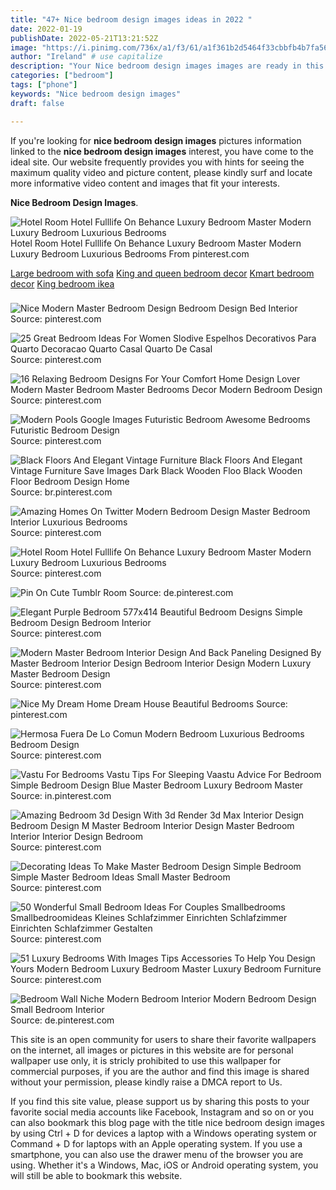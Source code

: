 ```yaml
---
title: "47+ Nice bedroom design images ideas in 2022 "
date: 2022-01-19
publishDate: 2022-05-21T13:21:52Z
image: "https://i.pinimg.com/736x/a1/f3/61/a1f361b2d5464f33cbbfb4b7fa56fdd6--wall-niches-vinyl-wall-decals.jpg"
author: "Ireland" # use capitalize
description: "Your Nice bedroom design images images are ready in this website. Nice bedroom design images are a topic that is being searched for and liked by netizens now. You can Find and Download the Nice bedroom design images files here. Find and Download all royalty-free vectors."
categories: ["bedroom"]
tags: ["phone"]
keywords: "Nice bedroom design images"
draft: false

---
```


If you're looking for **nice bedroom design images** pictures information linked to the **nice bedroom design images** interest, you have come to the ideal  site.  Our website frequently  provides you with  hints  for seeing  the maximum  quality video and picture  content, please kindly surf and locate more informative video content and images  that fit your interests.

**Nice Bedroom Design Images**. 

![Hotel Room Hotel Fulllife On Behance Luxury Bedroom Master Modern Luxury Bedroom Luxurious Bedrooms](https://i.pinimg.com/originals/0f/91/d7/0f91d7eed02917e5f1cec18c083d0153.jpg "Hotel Room Hotel Fulllife On Behance Luxury Bedroom Master Modern Luxury Bedroom Luxurious Bedrooms")
Hotel Room Hotel Fulllife On Behance Luxury Bedroom Master Modern Luxury Bedroom Luxurious Bedrooms From pinterest.com

[Large bedroom with sofa](/large-bedroom-with-sofa/)
[King and queen bedroom decor](/king-and-queen-bedroom-decor/)
[Kmart bedroom decor](/kmart-bedroom-decor/)
[King bedroom ikea](/king-bedroom-ikea/)



### 

 


![Nice Modern Master Bedroom Design Bedroom Design Bed Interior](https://i.pinimg.com/736x/56/75/6a/56756a5dbabd62642e82a7b71edda9ad--nice.jpg "Nice Modern Master Bedroom Design Bedroom Design Bed Interior")
Source: pinterest.com

 

![25 Great Bedroom Ideas For Women Slodive Espelhos Decorativos Para Quarto Decoracao Quarto Casal Quarto De Casal](https://i.pinimg.com/originals/43/71/0f/43710f6f4b592693b5df53a7bdef276f.jpg "25 Great Bedroom Ideas For Women Slodive Espelhos Decorativos Para Quarto Decoracao Quarto Casal Quarto De Casal")
Source: pinterest.com

 

![16 Relaxing Bedroom Designs For Your Comfort Home Design Lover Modern Master Bedroom Master Bedrooms Decor Modern Bedroom Design](https://i.pinimg.com/originals/99/0f/f0/990ff01ab33179d19ac65368a834792a.jpg "16 Relaxing Bedroom Designs For Your Comfort Home Design Lover Modern Master Bedroom Master Bedrooms Decor Modern Bedroom Design")
Source: pinterest.com

 

![Modern Pools Google Images Futuristic Bedroom Awesome Bedrooms Futuristic Bedroom Design](https://i.pinimg.com/originals/12/a5/e3/12a5e3a0b2467ed68646735efaf0af02.jpg "Modern Pools Google Images Futuristic Bedroom Awesome Bedrooms Futuristic Bedroom Design")
Source: pinterest.com

 

![Black Floors And Elegant Vintage Furniture Black Floors And Elegant Vintage Furniture Save Images Dark Black Wooden Floo Black Wooden Floor Bedroom Design Home](https://i.pinimg.com/736x/52/0e/2f/520e2f781966e39cc58007fcb5fea1de.jpg "Black Floors And Elegant Vintage Furniture Black Floors And Elegant Vintage Furniture Save Images Dark Black Wooden Floo Black Wooden Floor Bedroom Design Home")
Source: br.pinterest.com

 

![Amazing Homes On Twitter Modern Bedroom Design Master Bedroom Interior Luxurious Bedrooms](https://i.pinimg.com/originals/d1/34/6d/d1346d7a63f7ca0532f74adf98e6f196.jpg "Amazing Homes On Twitter Modern Bedroom Design Master Bedroom Interior Luxurious Bedrooms")
Source: pinterest.com

 

![Hotel Room Hotel Fulllife On Behance Luxury Bedroom Master Modern Luxury Bedroom Luxurious Bedrooms](https://i.pinimg.com/originals/0f/91/d7/0f91d7eed02917e5f1cec18c083d0153.jpg "Hotel Room Hotel Fulllife On Behance Luxury Bedroom Master Modern Luxury Bedroom Luxurious Bedrooms")
Source: pinterest.com

 

![Pin On Cute Tumblr Room](https://i.pinimg.com/736x/75/69/48/7569480e524846e8a306cad3d4231655.jpg "Pin On Cute Tumblr Room")
Source: de.pinterest.com

 

![Elegant Purple Bedroom 577x414 Beautiful Bedroom Designs Simple Bedroom Design Bedroom Interior](https://i.pinimg.com/originals/52/e3/97/52e3970774b783faf88910114956cbd4.jpg "Elegant Purple Bedroom 577x414 Beautiful Bedroom Designs Simple Bedroom Design Bedroom Interior")
Source: pinterest.com

 

![Modern Master Bedroom Interior Design And Back Paneling Designed By Master Bedroom Interior Design Bedroom Interior Design Modern Luxury Master Bedroom Design](https://i.pinimg.com/originals/3b/f0/c1/3bf0c13f4301d74b28e323ad78970e38.jpg "Modern Master Bedroom Interior Design And Back Paneling Designed By Master Bedroom Interior Design Bedroom Interior Design Modern Luxury Master Bedroom Design")
Source: pinterest.com

 

![Nice My Dream Home Dream House Beautiful Bedrooms](https://i.pinimg.com/originals/e3/8d/03/e38d03af1e2d2a538e3804052fa375d6.jpg "Nice My Dream Home Dream House Beautiful Bedrooms")
Source: pinterest.com

 

![Hermosa Fuera De Lo Comun Modern Bedroom Luxurious Bedrooms Bedroom Design](https://i.pinimg.com/originals/9d/61/b3/9d61b3eda0da53fa185183b708fa9305.jpg "Hermosa Fuera De Lo Comun Modern Bedroom Luxurious Bedrooms Bedroom Design")
Source: pinterest.com

 

![Vastu For Bedrooms Vastu Tips For Sleeping Vaastu Advice For Bedroom Simple Bedroom Design Blue Master Bedroom Luxury Bedroom Master](https://i.pinimg.com/originals/17/d9/ed/17d9ed9cc03015f5fb28128646003d21.jpg "Vastu For Bedrooms Vastu Tips For Sleeping Vaastu Advice For Bedroom Simple Bedroom Design Blue Master Bedroom Luxury Bedroom Master")
Source: in.pinterest.com

 

![Amazing Bedroom 3d Design With 3d Render 3d Max Interior Design Bedroom Design M Master Bedroom Interior Design Master Bedroom Interior Interior Design Bedroom](https://i.pinimg.com/originals/ba/86/95/ba869560f4014fece6c6502330a99244.jpg "Amazing Bedroom 3d Design With 3d Render 3d Max Interior Design Bedroom Design M Master Bedroom Interior Design Master Bedroom Interior Interior Design Bedroom")
Source: pinterest.com

 

![Decorating Ideas To Make Master Bedroom Design Simple Bedroom Simple Master Bedroom Ideas Small Master Bedroom](https://i.pinimg.com/736x/2e/e4/c0/2ee4c00a533cac1e7022cb6dd9ee6663.jpg "Decorating Ideas To Make Master Bedroom Design Simple Bedroom Simple Master Bedroom Ideas Small Master Bedroom")
Source: pinterest.com

 

![50 Wonderful Small Bedroom Ideas For Couples Smallbedrooms Smallbedroomideas Kleines Schlafzimmer Einrichten Schlafzimmer Einrichten Schlafzimmer Gestalten](https://i.pinimg.com/736x/80/84/e8/8084e842c35b8a6db696b0bc9dd79f94.jpg "50 Wonderful Small Bedroom Ideas For Couples Smallbedrooms Smallbedroomideas Kleines Schlafzimmer Einrichten Schlafzimmer Einrichten Schlafzimmer Gestalten")
Source: pinterest.com

 

![51 Luxury Bedrooms With Images Tips Accessories To Help You Design Yours Modern Bedroom Luxury Bedroom Master Luxury Bedroom Furniture](https://i.pinimg.com/originals/48/e4/c7/48e4c7fb6a48369f2ca4e9f022076975.jpg "51 Luxury Bedrooms With Images Tips Accessories To Help You Design Yours Modern Bedroom Luxury Bedroom Master Luxury Bedroom Furniture")
Source: pinterest.com

 

![Bedroom Wall Niche Modern Bedroom Interior Modern Bedroom Design Small Bedroom Interior](https://i.pinimg.com/736x/a1/f3/61/a1f361b2d5464f33cbbfb4b7fa56fdd6--wall-niches-vinyl-wall-decals.jpg "Bedroom Wall Niche Modern Bedroom Interior Modern Bedroom Design Small Bedroom Interior")
Source: de.pinterest.com

 

This site is an open community for users to share their favorite wallpapers on the internet, all images or pictures in this website are for personal wallpaper use only, it is stricly prohibited to use this wallpaper for commercial purposes, if you are the author and find this image is shared without your permission, please kindly raise a DMCA report to Us.

If you find this site value, please support us by sharing this posts to your favorite social media accounts like Facebook, Instagram and so on or you can also bookmark this blog page with the title nice bedroom design images by using Ctrl + D for devices a laptop with a Windows operating system or Command + D for laptops with an Apple operating system. If you use a smartphone, you can also use the drawer menu of the browser you are using. Whether it's a Windows, Mac, iOS or Android operating system, you will still be able to bookmark this website.
